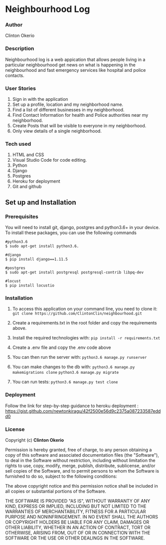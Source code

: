 # Neighbourhood Log

###  Author
Clinton Okerio

### Description
Neighbourhood log is a web appication that allows people living in a particular neighbourhood get news on what is happening 
in the neighbourhood and fast emergency services like hospital and police contacts.

### User Stories
1. Sign in with the application
2. Set up a profile, location and my neighborhood name.
3. Find a list of different businesses in my neighborhood.
4. Find Contact Information for health and Police authorities near my neighborhood.
5. Create Posts that will be visible to everyone in my neighborhood.
6. Only view details of a single neighborhood.

### Tech used
1. HTML and CSS
2. Visual Studio Code for code editing.
3. Python
4. Django
5. Postgres
6. Heroku for deployment
7. Git and github


## Set up and Installation

### Prerequisites
You will need to install git, django, postgres and python3.6+  in your device.
To install these packages, you can use the following commands

```
#python3.6
$ sudo apt-get install python3.6.

#django
$ pip install django==1.11.5

#postgres
$ sudo apt-get install postgresql postgresql-contrib libpq-dev

#locust
$ pip install locustio
```

### Installation
1. To access this application on your command line, you need to clone it: 
`git clone https://github.com/ClintonClin/neighbourhood.git`

2. Create a requirements.txt in the root folder and copy the requirements above.

3. Install the required technologies with: 
`pip install -r requirements.txt`

4. Create a .env file and copy the .env code above

5. You can then run the server with:
`python3.6 manage.py runserver`

6. You can make changes to the db with: 
`python3.6 manage.py makemigrations clone`
`python3.6 manage.py migrate`

7. You can run tests:
`python3.6 manage.py test clone`

### Deployment
Follow the link for step-by-step guidance to heroku deployment : 
https://gist.github.com/newtonkiragu/42f2500e56d9c2375a087233587eddd0


### License
Copyright (c) **Clinton Okerio**

Permission is hereby granted, free of charge, to any person obtaining a copy of this software and associated documentation files (the "Software"), to deal in the Software without restriction, including without limitation the rights to use, copy, modify, merge, publish, distribute, sublicense, and/or sell copies of the Software, and to permit persons to whom the Software is furnished to do so, subject to the following conditions:

The above copyright notice and this permission notice shall be included in all copies or substantial portions of the Software.

THE SOFTWARE IS PROVIDED "AS IS", WITHOUT WARRANTY OF ANY KIND, EXPRESS OR IMPLIED, INCLUDING BUT NOT LIMITED TO THE WARRANTIES OF MERCHANTABILITY, FITNESS FOR A PARTICULAR PURPOSE AND NONINFRINGEMENT. IN NO EVENT SHALL THE AUTHORS OR COPYRIGHT HOLDERS BE LIABLE FOR ANY CLAIM, DAMAGES OR OTHER LIABILITY, WHETHER IN AN ACTION OF CONTRACT, TORT OR OTHERWISE, ARISING FROM, OUT OF OR IN CONNECTION WITH THE SOFTWARE OR THE USE OR OTHER DEALINGS IN THE SOFTWARE.
 